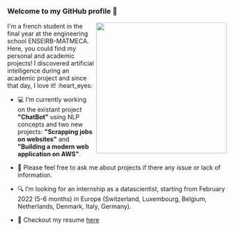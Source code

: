 ### Welcome to my GitHub profile 👋
<img align="right" width="300" height="300" src="https://user-images.githubusercontent.com/56866008/133479879-77c611ef-bb46-450c-afa6-c07fab814869.gif">
I'm a french student in the final year at the engineering school ENSEIRB-MATMECA. Here, you could find my personal and academic projects! I discovered artificial intelligence during an academic project and since that day, I love it! :heart_eyes: 

- :computer: I’m currently working on the existant project **"ChatBot"** using NLP concepts and two new projects: **"Scrapping jobs on websites"** and **"Building a modern web application on AWS"**.

- 💬 Please feel free to ask me about projects if there any issue or lack of information.

- :mag: I’m looking for an internship as a datascientist, starting from February 2022 (5-6 months) in Europe (Switzerland, Luxembourg, Belgium, Netherlands, Denmark, Italy, Germany).

- 📝 Checkout my resume [here](https://github.com/lbrejon/lbrejon/files/7232096/Resume_BREJON_Louis_v5.pdf)

<!--
**lbrejon/lbrejon** is a ✨ _special_ ✨ repository because its `README.md` (this file) appears on your GitHub profile.

Here are some ideas to get you started:

- 🔭 I’m currently working on ...
- 🌱 I’m currently learning ...
- 👯 I’m looking to collaborate on ...
- 🤔 I’m looking for help with ...
- 💬 Ask me about ...
- 📫 How to reach me: ...
- 😄 Pronouns: ...
- ⚡ Fun fact: ...


- 📫 How to reach me: https://www.linkedin.com/in/louisbrejon/
- louis.brejon.ia@gmail.com

-->
